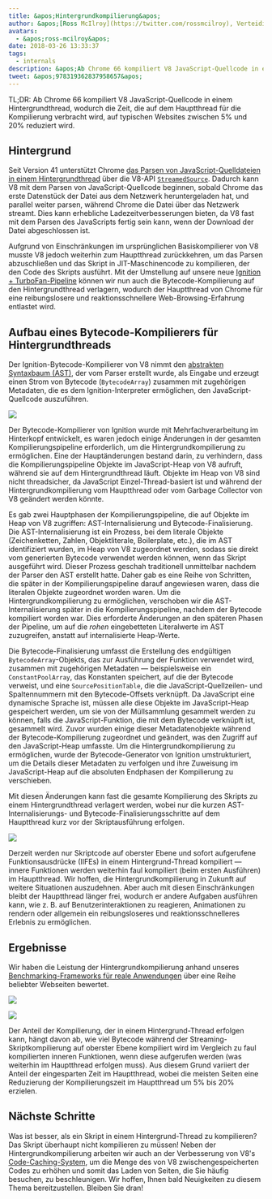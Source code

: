 ```yaml
---
title: &apos;Hintergrundkompilierung&apos;
author: &apos;[Ross McIlroy](https://twitter.com/rossmcilroy), Verteidiger des Hauptthreads&apos;
avatars:
  - &apos;ross-mcilroy&apos;
date: 2018-03-26 13:33:37
tags:
  - internals
description: &apos;Ab Chrome 66 kompiliert V8 JavaScript-Quellcode in einem Hintergrundthread, wodurch die Zeit, die auf dem Hauptthread für die Kompilierung verbracht wird, auf typischen Websites zwischen 5% und 20% reduziert wird.&apos;
tweet: &apos;978319362837958657&apos;
---
```

TL;DR: Ab Chrome 66 kompiliert V8 JavaScript-Quellcode in einem Hintergrundthread, wodurch die Zeit, die auf dem Hauptthread für die Kompilierung verbracht wird, auf typischen Websites zwischen 5% und 20% reduziert wird.

## Hintergrund

Seit Version 41 unterstützt Chrome [das Parsen von JavaScript-Quelldateien in einem Hintergrundthread](https://blog.chromium.org/2015/03/new-javascript-techniques-for-rapid.html) über die V8-API [`StreamedSource`](https://cs.chromium.org/chromium/src/v8/include/v8.h?q=StreamedSource&sq=package:chromium&l=1389). Dadurch kann V8 mit dem Parsen von JavaScript-Quellcode beginnen, sobald Chrome das erste Datenstück der Datei aus dem Netzwerk heruntergeladen hat, und parallel weiter parsen, während Chrome die Datei über das Netzwerk streamt. Dies kann erhebliche Ladezeitverbesserungen bieten, da V8 fast mit dem Parsen des JavaScripts fertig sein kann, wenn der Download der Datei abgeschlossen ist.

<!--truncate-->
Aufgrund von Einschränkungen im ursprünglichen Basiskompilierer von V8 musste V8 jedoch weiterhin zum Hauptthread zurückkehren, um das Parsen abzuschließen und das Skript in JIT-Maschinencode zu kompilieren, der den Code des Skripts ausführt. Mit der Umstellung auf unsere neue [Ignition + TurboFan-Pipeline](/blog/launching-ignition-and-turbofan) können wir nun auch die Bytecode-Kompilierung auf den Hintergrundthread verlagern, wodurch der Hauptthread von Chrome für eine reibungslosere und reaktionsschnellere Web-Browsing-Erfahrung entlastet wird.

## Aufbau eines Bytecode-Kompilierers für Hintergrundthreads

Der Ignition-Bytecode-Kompilierer von V8 nimmt den [abstrakten Syntaxbaum (AST)](https://de.wikipedia.org/wiki/Abstrakter_Syntaxbaum), der vom Parser erstellt wurde, als Eingabe und erzeugt einen Strom von Bytecode (`BytecodeArray`) zusammen mit zugehörigen Metadaten, die es dem Ignition-Interpreter ermöglichen, den JavaScript-Quellcode auszuführen.

![](/_img/background-compilation/bytecode.svg)

Der Bytecode-Kompilierer von Ignition wurde mit Mehrfachverarbeitung im Hinterkopf entwickelt, es waren jedoch einige Änderungen in der gesamten Kompilierungspipeline erforderlich, um die Hintergrundkompilierung zu ermöglichen. Eine der Hauptänderungen bestand darin, zu verhindern, dass die Kompilierungspipeline Objekte im JavaScript-Heap von V8 aufruft, während sie auf dem Hintergrundthread läuft. Objekte im Heap von V8 sind nicht threadsicher, da JavaScript Einzel-Thread-basiert ist und während der Hintergrundkompilierung vom Hauptthread oder vom Garbage Collector von V8 geändert werden könnte.

Es gab zwei Hauptphasen der Kompilierungspipeline, die auf Objekte im Heap von V8 zugriffen: AST-Internalisierung und Bytecode-Finalisierung. Die AST-Internalisierung ist ein Prozess, bei dem literale Objekte (Zeichenketten, Zahlen, Objektliterale, Boilerplate, etc.), die im AST identifiziert wurden, im Heap von V8 zugeordnet werden, sodass sie direkt vom generierten Bytecode verwendet werden können, wenn das Skript ausgeführt wird. Dieser Prozess geschah traditionell unmittelbar nachdem der Parser den AST erstellt hatte. Daher gab es eine Reihe von Schritten, die später in der Kompilierungspipeline darauf angewiesen waren, dass die literalen Objekte zugeordnet worden waren. Um die Hintergrundkompilierung zu ermöglichen, verschoben wir die AST-Internalisierung später in die Kompilierungspipeline, nachdem der Bytecode kompiliert worden war. Dies erforderte Änderungen an den späteren Phasen der Pipeline, um auf die _rohen_ eingebetteten Literalwerte im AST zuzugreifen, anstatt auf internalisierte Heap-Werte.

Die Bytecode-Finalisierung umfasst die Erstellung des endgültigen `BytecodeArray`-Objekts, das zur Ausführung der Funktion verwendet wird, zusammen mit zugehörigen Metadaten — beispielsweise ein `ConstantPoolArray`, das Konstanten speichert, auf die der Bytecode verweist, und eine `SourcePositionTable`, die die JavaScript-Quellzeilen- und Spaltennummern mit den Bytecode-Offsets verknüpft. Da JavaScript eine dynamische Sprache ist, müssen alle diese Objekte im JavaScript-Heap gespeichert werden, um sie von der Müllsammlung gesammelt werden zu können, falls die JavaScript-Funktion, die mit dem Bytecode verknüpft ist, gesammelt wird. Zuvor wurden einige dieser Metadatenobjekte während der Bytecode-Kompilierung zugeordnet und geändert, was den Zugriff auf den JavaScript-Heap umfasste. Um die Hintergrundkompilierung zu ermöglichen, wurde der Bytecode-Generator von Ignition umstrukturiert, um die Details dieser Metadaten zu verfolgen und ihre Zuweisung im JavaScript-Heap auf die absoluten Endphasen der Kompilierung zu verschieben.

Mit diesen Änderungen kann fast die gesamte Kompilierung des Skripts zu einem Hintergrundthread verlagert werden, wobei nur die kurzen AST-Internalisierungs- und Bytecode-Finalisierungsschritte auf dem Hauptthread kurz vor der Skriptausführung erfolgen.

![](/_img/background-compilation/threads.svg)

Derzeit werden nur Skriptcode auf oberster Ebene und sofort aufgerufene Funktionsausdrücke (IIFEs) in einem Hintergrund-Thread kompiliert — innere Funktionen werden weiterhin faul kompiliert (beim ersten Ausführen) im Hauptthread. Wir hoffen, die Hintergrundkompilierung in Zukunft auf weitere Situationen auszudehnen. Aber auch mit diesen Einschränkungen bleibt der Hauptthread länger frei, wodurch er andere Aufgaben ausführen kann, wie z. B. auf Benutzerinteraktionen zu reagieren, Animationen zu rendern oder allgemein ein reibungsloseres und reaktionsschnelleres Erlebnis zu ermöglichen.

## Ergebnisse

Wir haben die Leistung der Hintergrundkompilierung anhand unseres [Benchmarking-Frameworks für reale Anwendungen](/blog/real-world-performance) über eine Reihe beliebter Webseiten bewertet.

![](/_img/background-compilation/desktop.svg)

![](/_img/background-compilation/mobile.svg)

Der Anteil der Kompilierung, der in einem Hintergrund-Thread erfolgen kann, hängt davon ab, wie viel Bytecode während der Streaming-Skriptkompilierung auf oberster Ebene kompiliert wird im Vergleich zu faul kompilierten inneren Funktionen, wenn diese aufgerufen werden (was weiterhin im Hauptthread erfolgen muss). Aus diesem Grund variiert der Anteil der eingesparten Zeit im Hauptthread, wobei die meisten Seiten eine Reduzierung der Kompilierungszeit im Hauptthread um 5% bis 20% erzielen.

## Nächste Schritte

Was ist besser, als ein Skript in einem Hintergrund-Thread zu kompilieren? Das Skript überhaupt nicht kompilieren zu müssen! Neben der Hintergrundkompilierung arbeiten wir auch an der Verbesserung von V8's [Code-Caching-System](/blog/code-caching), um die Menge des von V8 zwischengespeicherten Codes zu erhöhen und somit das Laden von Seiten, die Sie häufig besuchen, zu beschleunigen. Wir hoffen, Ihnen bald Neuigkeiten zu diesem Thema bereitzustellen. Bleiben Sie dran!
